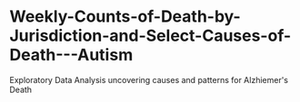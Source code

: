 # Weekly-Counts-of-Death-by-Jurisdiction-and-Select-Causes-of-Death---Autism
Exploratory Data Analysis uncovering causes and patterns for Alzhiemer's Death
